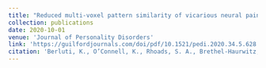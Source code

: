 ```yaml
---
title: "Reduced multi-voxel pattern similarity of vicarious neural pain responses in psychopathy"
collection: publications
date: 2020-10-01
venue: 'Journal of Personality Disorders'
link: 'https://guilfordjournals.com/doi/pdf/10.1521/pedi.2020.34.5.628'
citation: 'Berluti, K., O’Connell, K., Rhoads, S. A., Brethel-Haurwitz, K. M., Cardinale, E. M., Robertson, E. L., Walitt, B., VanMeter, J.W. & Marsh, A. A. (2020). Reduced multi-voxel pattern similarity of vicarious neural pain responses in psychopathy. <i>Journal of Personality Disorders.</i> 34(5), 628-649.'
---
```

